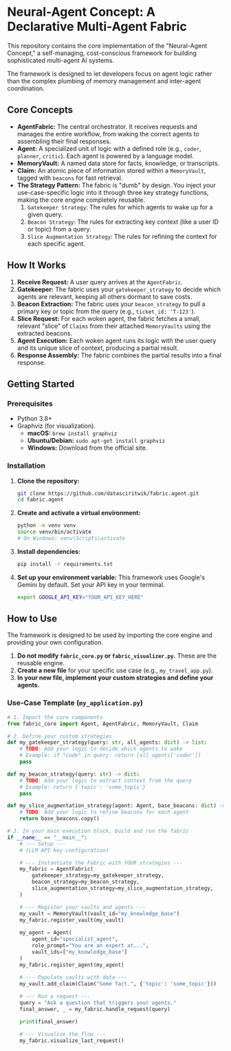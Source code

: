 # Neural-Agent Concept: A Declarative Multi-Agent Fabric

This repository contains the core implementation of the "Neural-Agent Concept," a self-managing, cost-conscious framework for building sophisticated multi-agent AI systems.

The framework is designed to let developers focus on agent logic rather than the complex plumbing of memory management and inter-agent coordination.

## Core Concepts

*   **AgentFabric:** The central orchestrator. It receives requests and manages the entire workflow, from waking the correct agents to assembling their final responses.
*   **Agent:** A specialized unit of logic with a defined role (e.g., `coder`, `planner`, `critic`). Each agent is powered by a language model.
*   **MemoryVault:** A named data store for facts, knowledge, or transcripts.
*   **Claim:** An atomic piece of information stored within a `MemoryVault`, tagged with `beacons` for fast retrieval.
*   **The Strategy Pattern:** The fabric is "dumb" by design. You inject your use-case-specific logic into it through three key strategy functions, making the core engine completely reusable.
    1.  `Gatekeeper Strategy`: The rules for which agents to wake up for a given query.
    2.  `Beacon Strategy`: The rules for extracting key context (like a user ID or topic) from a query.
    3.  `Slice Augmentation Strategy`: The rules for refining the context for each specific agent.

## How It Works

1.  **Receive Request:** A user query arrives at the `AgentFabric`.
2.  **Gatekeeper:** The fabric uses your `gatekeeper_strategy` to decide which agents are relevant, keeping all others dormant to save costs.
3.  **Beacon Extraction:** The fabric uses your `beacon_strategy` to pull a primary key or topic from the query (e.g., `ticket_id: 'T-123'`).
4.  **Slice Request:** For each woken agent, the fabric fetches a small, relevant "slice" of `Claims` from their attached `MemoryVaults` using the extracted beacons.
5.  **Agent Execution:** Each woken agent runs its logic with the user query and its unique slice of context, producing a partial result.
6.  **Response Assembly:** The fabric combines the partial results into a final response.

## Getting Started

### Prerequisites

*   Python 3.8+
*   Graphviz (for visualization).
    *   **macOS:** `brew install graphviz`
    *   **Ubuntu/Debian:** `sudo apt-get install graphviz`
    *   **Windows:** Download from the official site.

### Installation

1.  **Clone the repository:**
    ```bash
    git clone https://github.com/datasciritwik/fabric.agent.git
    cd fabric.agent
    ```

2.  **Create and activate a virtual environment:**
    ```bash
    python -m venv venv
    source venv/bin/activate
    # On Windows: venv\Scripts\activate
    ```

3.  **Install dependencies:**
    ```bash
    pip install -r requirements.txt
    ```

4.  **Set up your environment variable:**
    This framework uses Google's Gemini by default. Set your API key in your terminal.
    ```bash
    export GOOGLE_API_KEY="YOUR_API_KEY_HERE"
    ```

## How to Use

The framework is designed to be used by importing the core engine and providing your own configuration.

1.  **Do not modify `fabric_core.py` or `fabric_visualizer.py`.** These are the reusable engine.
2.  **Create a new file** for your specific use case (e.g., `my_travel_app.py`).
3.  **In your new file, implement your custom strategies and define your agents.**

### Use-Case Template (`my_application.py`)

```python
# 1. Import the core components
from fabric_core import Agent, AgentFabric, MemoryVault, Claim

# 2. Define your custom strategies
def my_gatekeeper_strategy(query: str, all_agents: dict) -> list:
    # TODO: Add your logic to decide which agents to wake
    # Example: if "code" in query: return [all_agents['coder']]
    pass

def my_beacon_strategy(query: str) -> dict:
    # TODO: Add your logic to extract context from the query
    # Example: return {'topic': 'some_topic'}
    pass

def my_slice_augmentation_strategy(agent: Agent, base_beacons: dict) -> dict:
    # TODO: Add your logic to refine beacons for each agent
    return base_beacons.copy()

# 3. In your main execution block, build and run the fabric
if __name__ == "__main__":
    # --- Setup ---
    # (LLM API key configuration)

    # --- Instantiate the Fabric with YOUR strategies ---
    my_fabric = AgentFabric(
        gatekeeper_strategy=my_gatekeeper_strategy,
        beacon_strategy=my_beacon_strategy,
        slice_augmentation_strategy=my_slice_augmentation_strategy,
    )

    # --- Register your vaults and agents ---
    my_vault = MemoryVault(vault_id="my_knowledge_base")
    my_fabric.register_vault(my_vault)
    
    my_agent = Agent(
        agent_id="specialist_agent",
        role_prompt="You are an expert at...",
        vault_ids=["my_knowledge_base"]
    )
    my_fabric.register_agent(my_agent)
    
    # --- Populate vaults with data ---
    my_vault.add_claim(Claim("Some fact.", {'topic': 'some_topic'}))

    # --- Run a request ---
    query = "Ask a question that triggers your agents."
    final_answer, _ = my_fabric.handle_request(query)

    print(final_answer)

    # --- Visualize the flow ---
    my_fabric.visualize_last_request()